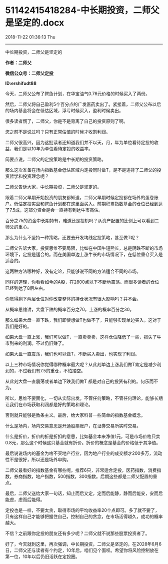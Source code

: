 # 51142415418284-中长期投资，二师父是坚定的.docx

2018-11-22 01:36:13 Thu

----

中长期投资，二师父是坚定的

__作者：二师父__

__微信公众号：二师父定投__

__ID:ershifudt88__

今天，二师父公布了鳄鱼计划，在华宝油气0\.76元价格的时候买入了两份。

然后，二师父将自己盈利5个百分点的广发医药卖出了。紧接着，二师父公布以后的场内基金将会在低估区域，浮亏时候买入，盈利时候卖出。

很多读者慌了，二师父，你是不是背离了自己的投资原则了啊。

您之前不是说过吗？只有正常估值的时候才收割利润。

二师父很高兴，因为这批读者还知道我们并不以天，月，年为单位看待定投的收益，我们是以10年为单位看待定投的收益率。

简要点说，二师父的定投策略是中长期的投资策略。

那么这次准备在场内指数基金低估区域内定投同时做T，是不是违背了二师父的投资哲学和投资理念呢？

二师父告诉大家，中长期投资，二师父是坚定的。

跟着二师父早期开始投资的朋友都知道，二师父早期时候定投都在场外的蛋卷账户。低估定投实盘和鳄鱼计划都在这里面买入。前期积累指数基金的仓位已经到达了7\.5成，这部分资金是会一直持有到达牛市高估。

百分之75的资金中长期持有，难道还是投机吗？从资产配置的比例上可以看到二师父的重心。

那么为什么不坚持一种策略，还要去开发均线定投策略，甚至做T呢？

二师父告诉大家，投资思维不要局限，比如在中国牛短熊长，总是阴跌不断的市场环境下，定投是适合的。而在美国单边上涨牛长的市场情况下，在低位重仓买入是适合的。

这两种方法哪种好，没有定论，只能够说不同的方法适合不同的市场。

同样的道理，你看看如今的A股，在2800点以下不断地震荡。而很多读者的仓位已经到达了8层左右。

你觉得剩下两层仓位对你改变整体的持仓状况有很大影响吗？并不会。

从概率思维讲，大盘下跌的概率百分之70，上涨的概率百分之30。

那么如果大盘一直下跌，我们即使想做T也做不了，只能够实现单边买入。这对于我们是好的。

如果大盘一直上涨，我们可以做T，一直卖卖卖，这样仓位降低了一些，损失了牛市到来的利润。不过仍旧赚了。

如果大盘一直震荡，我们也可以做T，不断买入卖出，也实现了利润。

以上三种市场情况你觉得哪种概率最大呢？从此刻单边上涨我们做T肯定是减少利润的，不过我们有7\.5的重仓，不怕踏空。

从此刻大盘一直震荡或者单边下跌我们做T 都是对自己的投资有利的。何乐而不为。

所以，思维不要固化，一切从实际出发。不管任何策略，不管任何理论，能够长期让我们在市场获取利润都是好的策略和理论。

否则就只能够是教条主义。最后，给大家科普一些简单的指数基金概念。

什么是场内，场内交易意思是开通股票账户，在证券交易所实时交易。

什么是折价，折价的折是折扣的意思，比如基金本来净值1元，可是市场价格只卖0\.8元，那么这个时候这只基金就有折价。折价的概念是基金的价格低于其净值。

最后说说场内的基金为啥不买地产行业，因为地产行业的成交额才200多万，流动性不是很好，所以还是场外申购。

二师父最看好的指数基金有哪些呢。推荐6只，非常适合定投，医药指数，消费指数，券商指数，地产指数，500指数，300指数。后期这些都是二师父配置的重点。

最后，二师父送给大家一句话，知止而后又定，定而后能静，静而后能安，安而后能虑，虑而后能得。

定投也是一样，不要太贪，取得市场的平均收益率20个点即可。多了就不要了，只有这样自己才能够把握住自己，控制自己的贪念，在市场活得越久，成功的概率越大。

不信？之前跟你定投的朋友还有多少呢？二师父就不说那些股票投资者了。

好了，今天就到这里，再次强调，中长期投资，二师父是坚定的，在2028年6月6日，二师父还与读者有个约定，10年后，咱们见个面呗。希望你将风险控制放在第一位，10年以后仍旧活跃在定投圈。

